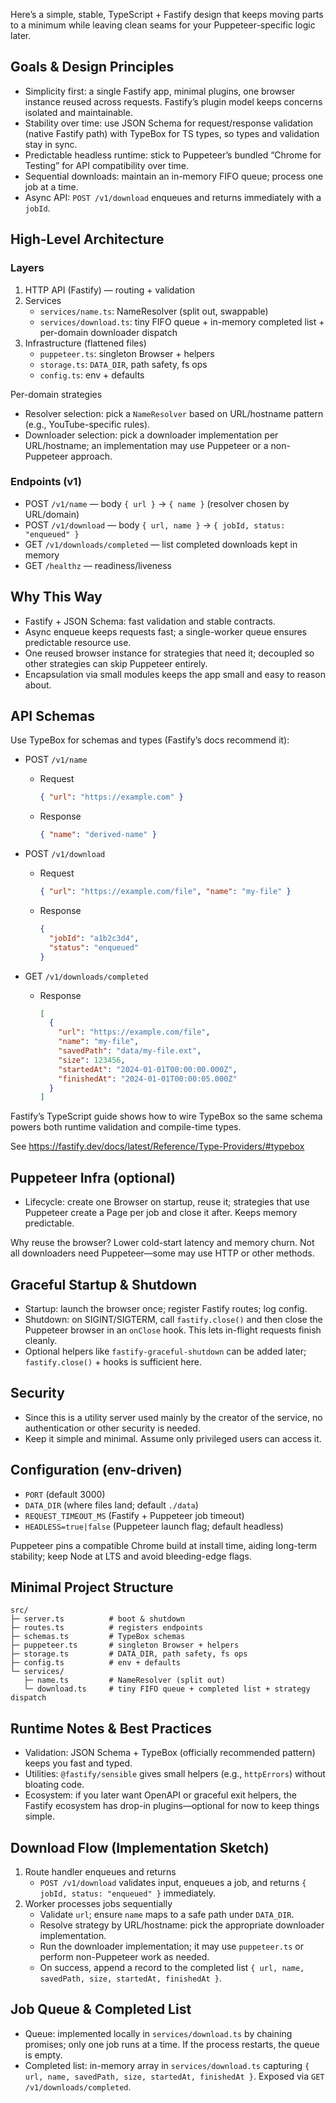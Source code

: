 Here’s a simple, stable, TypeScript + Fastify design that keeps moving parts to a minimum while leaving clean seams for your Puppeteer-specific logic later.

## Goals & Design Principles

- Simplicity first: a single Fastify app, minimal plugins, one browser instance reused across requests. Fastify’s plugin model keeps concerns isolated and maintainable.
- Stability over time: use JSON Schema for request/response validation (native Fastify path) with TypeBox for TS types, so types and validation stay in sync.
- Predictable headless runtime: stick to Puppeteer’s bundled “Chrome for Testing” for API compatibility over time.
- Sequential downloads: maintain an in-memory FIFO queue; process one job at a time.
- Async API: `POST /v1/download` enqueues and returns immediately with a `jobId`.

## High-Level Architecture

### Layers
1. HTTP API (Fastify) — routing + validation
2. Services
   - `services/name.ts`: NameResolver (split out, swappable)
   - `services/download.ts`: tiny FIFO queue + in-memory completed list + per-domain downloader dispatch
3. Infrastructure (flattened files)
   - `puppeteer.ts`: singleton Browser + helpers
   - `storage.ts`: `DATA_DIR`, path safety, fs ops
   - `config.ts`: env + defaults

Per-domain strategies
- Resolver selection: pick a `NameResolver` based on URL/hostname pattern (e.g., YouTube-specific rules).
- Downloader selection: pick a downloader implementation per URL/hostname; an implementation may use Puppeteer or a non-Puppeteer approach.

### Endpoints (v1)
- POST `/v1/name` — body `{ url }` → `{ name }` (resolver chosen by URL/domain)
- POST `/v1/download` — body `{ url, name }` → `{ jobId, status: "enqueued" }`
- GET `/v1/downloads/completed` — list completed downloads kept in memory
- GET `/healthz` — readiness/liveness

## Why This Way

- Fastify + JSON Schema: fast validation and stable contracts.
- Async enqueue keeps requests fast; a single-worker queue ensures predictable resource use.
- One reused browser instance for strategies that need it; decoupled so other strategies can skip Puppeteer entirely.
- Encapsulation via small modules keeps the app small and easy to reason about.

## API Schemas

Use TypeBox for schemas and types (Fastify’s docs recommend it):

- POST `/v1/name`
  - Request
    ```json
    { "url": "https://example.com" }
    ```
  - Response
    ```json
    { "name": "derived-name" }
    ```
- POST `/v1/download`
  - Request
    ```json
    { "url": "https://example.com/file", "name": "my-file" }
    ```
  - Response
    ```json
    {
      "jobId": "a1b2c3d4",
      "status": "enqueued"
    }
    ```

- GET `/v1/downloads/completed`
  - Response
    ```json
    [
      {
        "url": "https://example.com/file",
        "name": "my-file",
        "savedPath": "data/my-file.ext",
        "size": 123456,
        "startedAt": "2024-01-01T00:00:00.000Z",
        "finishedAt": "2024-01-01T00:00:05.000Z"
      }
    ]
    ```

Fastify’s TypeScript guide shows how to wire TypeBox so the same schema powers both runtime validation and compile-time types.

See https://fastify.dev/docs/latest/Reference/Type-Providers/#typebox

## Puppeteer Infra (optional)

- Lifecycle: create one Browser on startup, reuse it; strategies that use Puppeteer create a Page per job and close it after. Keeps memory predictable.

Why reuse the browser? Lower cold-start latency and memory churn. Not all downloaders need Puppeteer—some may use HTTP or other methods.

## Graceful Startup & Shutdown

- Startup: launch the browser once; register Fastify routes; log config.
- Shutdown: on SIGINT/SIGTERM, call `fastify.close()` and then close the Puppeteer browser in an `onClose` hook. This lets in-flight requests finish cleanly.
- Optional helpers like `fastify-graceful-shutdown` can be added later; `fastify.close()` + hooks is sufficient here.

## Security

- Since this is a utility server used mainly by the creator of the service, no authentication or other security is needed.
- Keep it simple and minimal. Assume only privileged users can access it.

## Configuration (env-driven)

- `PORT` (default 3000)
- `DATA_DIR` (where files land; default `./data`)
- `REQUEST_TIMEOUT_MS` (Fastify + Puppeteer job timeout)
- `HEADLESS=true|false` (Puppeteer launch flag; default headless)

Puppeteer pins a compatible Chrome build at install time, aiding long-term stability; keep Node at LTS and avoid bleeding-edge flags.

## Minimal Project Structure

```
src/
├─ server.ts          # boot & shutdown
├─ routes.ts          # registers endpoints
├─ schemas.ts         # TypeBox schemas
├─ puppeteer.ts       # singleton Browser + helpers
├─ storage.ts         # DATA_DIR, path safety, fs ops
├─ config.ts          # env + defaults
└─ services/
   ├─ name.ts         # NameResolver (split out)
   └─ download.ts     # tiny FIFO queue + completed list + strategy dispatch
```

## Runtime Notes & Best Practices

- Validation: JSON Schema + TypeBox (officially recommended pattern) keeps you fast and typed.
- Utilities: `@fastify/sensible` gives small helpers (e.g., `httpErrors`) without bloating code.
- Ecosystem: if you later want OpenAPI or graceful exit helpers, the Fastify ecosystem has drop-in plugins—optional for now to keep things simple.

## Download Flow (Implementation Sketch)

1. Route handler enqueues and returns
   - `POST /v1/download` validates input, enqueues a job, and returns `{ jobId, status: "enqueued" }` immediately.
2. Worker processes jobs sequentially
   - Validate `url`; ensure `name` maps to a safe path under `DATA_DIR`.
   - Resolve strategy by URL/hostname: pick the appropriate downloader implementation.
   - Run the downloader implementation; it may use `puppeteer.ts` or perform non-Puppeteer work as needed.
   - On success, append a record to the completed list `{ url, name, savedPath, size, startedAt, finishedAt }`.

## Job Queue & Completed List

- Queue: implemented locally in `services/download.ts` by chaining promises; only one job runs at a time. If the process restarts, the queue is empty.
- Completed list: in-memory array in `services/download.ts` capturing `{ url, name, savedPath, size, startedAt, finishedAt }`. Exposed via `GET /v1/downloads/completed`.
